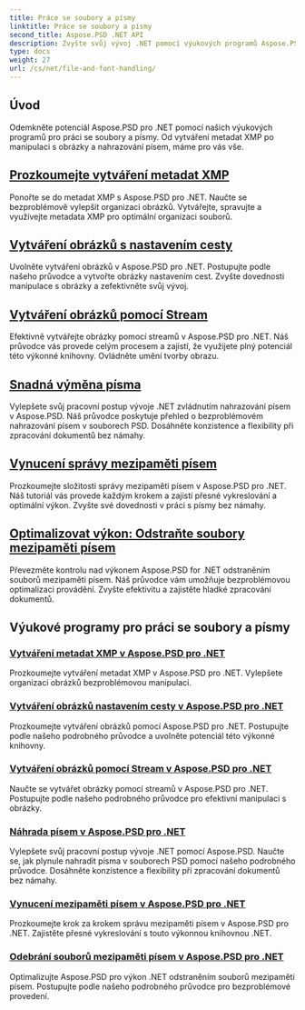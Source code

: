 ```yaml
---
title: Práce se soubory a písmy
linktitle: Práce se soubory a písmy
second_title: Aspose.PSD .NET API
description: Zvyšte svůj vývoj .NET pomocí výukových programů Aspose.PSD. Naučte se nahrazování písem, vytváření metadat XMP a správu mezipaměti pro optimální efektivitu pracovního postupu.
type: docs
weight: 27
url: /cs/net/file-and-font-handling/
---
```

## Úvod

Odemkněte potenciál Aspose.PSD pro .NET pomocí našich výukových programů pro práci se soubory a písmy. Od vytváření metadat XMP po manipulaci s obrázky a nahrazování písem, máme pro vás vše.

## [Prozkoumejte vytváření metadat XMP](./create-xmp-metadata/)
Ponořte se do metadat XMP s Aspose.PSD pro .NET. Naučte se bezproblémově vylepšit organizaci obrázků. Vytvářejte, spravujte a využívejte metadata XMP pro optimální organizaci souborů.

## [Vytváření obrázků s nastavením cesty](./create-images-setting-path/)
Uvolněte vytváření obrázků v Aspose.PSD pro .NET. Postupujte podle našeho průvodce a vytvořte obrázky nastavením cest. Zvyšte dovednosti manipulace s obrázky a zefektivněte svůj vývoj.

## [Vytváření obrázků pomocí Stream](./create-images-using-stream/)
Efektivně vytvářejte obrázky pomocí streamů v Aspose.PSD pro .NET. Náš průvodce vás provede celým procesem a zajistí, že využijete plný potenciál této výkonné knihovny. Ovládněte umění tvorby obrazu.

## [Snadná výměna písma](./font-replacement/)
Vylepšete svůj pracovní postup vývoje .NET zvládnutím nahrazování písem v Aspose.PSD. Náš průvodce poskytuje přehled o bezproblémovém nahrazování písem v souborech PSD. Dosáhněte konzistence a flexibility při zpracování dokumentů bez námahy.

## [Vynucení správy mezipaměti písem](./force-font-cache/)
Prozkoumejte složitosti správy mezipaměti písem v Aspose.PSD pro .NET. Náš tutoriál vás provede každým krokem a zajistí přesné vykreslování a optimální výkon. Zvyšte své dovednosti v práci s písmy bez námahy.

## [Optimalizovat výkon: Odstraňte soubory mezipaměti písem](./remove-font-cache-files/)
Převezměte kontrolu nad výkonem Aspose.PSD for .NET odstraněním souborů mezipaměti písem. Náš průvodce vám umožňuje bezproblémovou optimalizaci provádění. Zvyšte efektivitu a zajistěte hladké zpracování dokumentů.

## Výukové programy pro práci se soubory a písmy
### [Vytváření metadat XMP v Aspose.PSD pro .NET](./create-xmp-metadata/)
Prozkoumejte vytváření metadat XMP v Aspose.PSD pro .NET. Vylepšete organizaci obrázků bezproblémovou manipulací.
### [Vytváření obrázků nastavením cesty v Aspose.PSD pro .NET](./create-images-setting-path/)
Prozkoumejte vytváření obrázků pomocí Aspose.PSD pro .NET. Postupujte podle našeho podrobného průvodce a uvolněte potenciál této výkonné knihovny.
### [Vytváření obrázků pomocí Stream v Aspose.PSD pro .NET](./create-images-using-stream/)
Naučte se vytvářet obrázky pomocí streamů v Aspose.PSD pro .NET. Postupujte podle našeho podrobného průvodce pro efektivní manipulaci s obrázky.
### [Náhrada písem v Aspose.PSD pro .NET](./font-replacement/)
Vylepšete svůj pracovní postup vývoje .NET pomocí Aspose.PSD. Naučte se, jak plynule nahradit písma v souborech PSD pomocí našeho podrobného průvodce. Dosáhněte konzistence a flexibility při zpracování dokumentů bez námahy.
### [Vynucení mezipaměti písem v Aspose.PSD pro .NET](./force-font-cache/)
Prozkoumejte krok za krokem správu mezipaměti písem v Aspose.PSD pro .NET. Zajistěte přesné vykreslování s touto výkonnou knihovnou .NET. 
### [Odebrání souborů mezipaměti písem v Aspose.PSD pro .NET](./remove-font-cache-files/)
Optimalizujte Aspose.PSD pro výkon .NET odstraněním souborů mezipaměti písem. Postupujte podle našeho podrobného průvodce pro bezproblémové provedení.